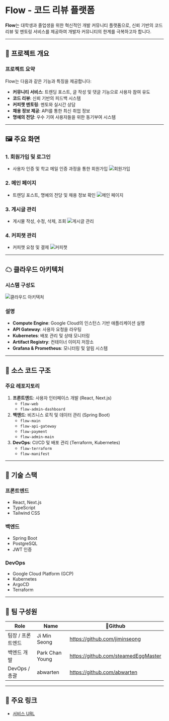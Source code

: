 # Flow - 코드 리뷰 플랫폼

**Flow**는 대학생과 졸업생을 위한 혁신적인 개발 커뮤니티 플랫폼으로, 신뢰 기반의 코드 리뷰 및 멘토링 서비스를 제공하여 개발자 커뮤니티의 한계를 극복하고자 합니다.

---

## 📌 프로젝트 개요

### 프로젝트 요약
Flow는 다음과 같은 기능과 특징을 제공합니다:
- **커뮤니티 서비스**: 트렌딩 포스트, 글 작성 및 댓글 기능으로 사용자 참여 유도
- **코드 리뷰**: 신뢰 기반의 피드백 시스템
- **커피챗 멘토링**: 멘토와 실시간 상담
- **채용 정보 제공**: API를 통한 최신 취업 정보
- **명예의 전당**: 우수 기여 사용자들을 위한 동기부여 시스템

---

## 🖼 주요 화면

### 1. 회원가입 및 로그인
- 사용자 인증 및 학교 메일 인증 과정을 통한 회원가입
![회원가입](path/to/signup-image.png)

### 2. 메인 페이지
- 트렌딩 포스트, 명예의 전당 및 채용 정보 확인
![메인 페이지](path/to/main-page-image.png)

### 3. 게시글 관리
- 게시물 작성, 수정, 삭제, 조회
![게시글 관리](path/to/post-management-image.png)

### 4. 커피챗 관리
- 커피챗 요청 및 결제
![커피챗](path/to/coffee-chat-image.png)

---

## ☁ 클라우드 아키텍처

### 시스템 구성도
![클라우드 아키텍처](path/to/cloud-architecture-image.png)

### 설명
- **Compute Engine**: Google Cloud의 인스턴스 기반 애플리케이션 실행
- **API Gateway**: 사용자 요청을 라우팅
- **Kubernetes**: 배포 관리 및 상태 모니터링
- **Artifact Registry**: 컨테이너 이미지 저장소
- **Grafana & Prometheus**: 모니터링 및 알림 시스템

---

## 📂 소스 코드 구조

### 주요 레포지토리
1. **프론트엔드**: 사용자 인터페이스 개발 (React, Next.js)
   - `flow-web`
   - `flow-admin-dashboard`
2. **백엔드**: 비즈니스 로직 및 데이터 관리 (Spring Boot)
   - `flow-main`
   - `flow-api-gateway`
   - `flow-payment`
   - `flow-admin-main`
3. **DevOps**: CI/CD 및 배포 관리 (Terraform, Kubernetes)
   - `flow-terraform`
   - `flow-manifest`

---

## 🔧 기술 스택

### 프론트엔드
- React, Next.js
- TypeScript
- Tailwind CSS

### 백엔드
- Spring Boot
- PostgreSQL
- JWT 인증

### DevOps
- Google Cloud Platform (GCP)
- Kubernetes
- ArgoCD
- Terraform

---

## 👥 팀 구성원

| Role                | Name       | Github                      |
|---------------------|-----------|----------------------------|
| 팀장 / 프론트엔드   | Ji Min Seong    | https://github.com/jiminseong    |
| 백엔드 개발         | Park Chan Young    | https://github.com/steamedEggMaster   |
| DevOps / 총괄      | abwarten    | https://github.com/abwarten      |

---

## 🔗 주요 링크
- [서비스 URL](https://front.gcuflow.site)

